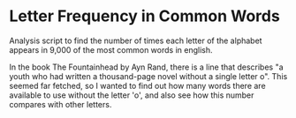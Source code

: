 # Letter Frequency in Common Words

Analysis script to find the number of times each letter of the alphabet appears in 9,000 of the most common words in english.

In the book The Fountainhead by Ayn Rand, there is a line that describes "a youth who had written a thousand-page novel without a single letter o". This seemed far fetched, so I wanted to find out how many words there are available to use without the letter 'o', and also see how this number compares
with other letters.
